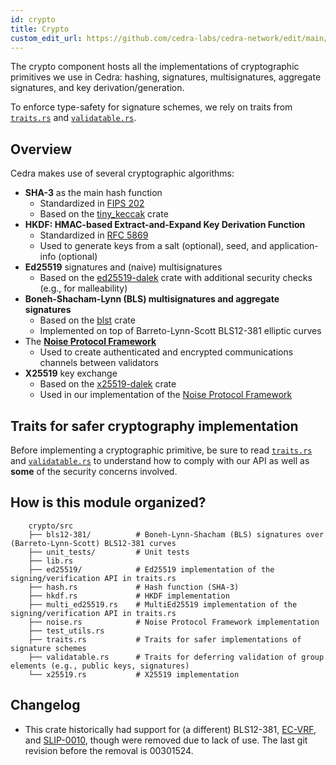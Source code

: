 ```yaml
---
id: crypto
title: Crypto
custom_edit_url: https://github.com/cedra-labs/cedra-network/edit/main/crypto/crypto/README.md
---
```


The crypto component hosts all the implementations of cryptographic primitives we use in Cedra: hashing, signatures, multisignatures, aggregate signatures, and key derivation/generation.

To enforce type-safety for signature schemes, we rely on traits from  [`traits.rs`](src/traits.rs) and [`validatable.rs`](src/validatable.rs).

## Overview

Cedra makes use of several cryptographic algorithms:

- **SHA-3** as the main hash function
  + Standardized in [FIPS 202](https://nvlpubs.nist.gov/nistpubs/FIPS/NIST.FIPS.202.pdf)
  + Based on the [tiny_keccak](https://docs.rs/tiny-keccak/) crate
- **HKDF: HMAC-based Extract-and-Expand Key Derivation Function**
  + Standardized in [RFC 5869](https://tools.ietf.org/html/rfc5869)
  + Used to generate keys from a salt (optional), seed, and application-info (optional)
- **Ed25519** signatures and (naive) multisignatures
  + Based on the [ed25519-dalek](https://docs.rs/ed25519-dalek/) crate with additional security checks (e.g., for malleability)
- **Boneh-Shacham-Lynn (BLS) multisignatures and aggregate signatures**
  + Based on the [blst](https://docs.rs/blst/) crate
  + Implemented on top of Barreto-Lynn-Scott BLS12-381 elliptic curves
- The **[Noise Protocol Framework](http://www.noiseprotocol.org/)**
  - Used to create authenticated and encrypted communications channels between validators
- **X25519** key exchange
  + Based on the [x25519-dalek](https://docs.rs/x25519-dalek) crate
  + Used in our implementation of the [Noise Protocol Framework](http://www.noiseprotocol.org/)

## Traits for safer cryptography implementation

Before implementing a cryptographic primitive, be sure to read [`traits.rs`](src/traits.rs) and [`validatable.rs`](src/validatable.rs) to understand how to comply with our API as well as **some** of the security concerns involved.

## How is this module organized?
```
    crypto/src
    ├── bls12-381/          # Boneh-Lynn-Shacham (BLS) signatures over (Barreto-Lynn-Scott) BLS12-381 curves
    ├── unit_tests/         # Unit tests
    ├── lib.rs
    ├── ed25519/            # Ed25519 implementation of the signing/verification API in traits.rs
    ├── hash.rs             # Hash function (SHA-3)
    ├── hkdf.rs             # HKDF implementation
    ├── multi_ed25519.rs    # MultiEd25519 implementation of the signing/verification API in traits.rs
    ├── noise.rs            # Noise Protocol Framework implementation
    ├── test_utils.rs
    ├── traits.rs           # Traits for safer implementations of signature schemes
    ├── validatable.rs      # Traits for deferring validation of group elements (e.g., public keys, signatures)
    └── x25519.rs           # X25519 implementation

```

## Changelog

 - This crate historically had support for (a different) BLS12-381, [EC-VRF](https://tools.ietf.org/id/draft-goldbe-vrf-01.html#rfc.section.5), and [SLIP-0010](https://github.com/satoshilabs/slips/blob/master/slip-0010.md), though were removed due to lack of use. The last git revision before the removal is 00301524.
